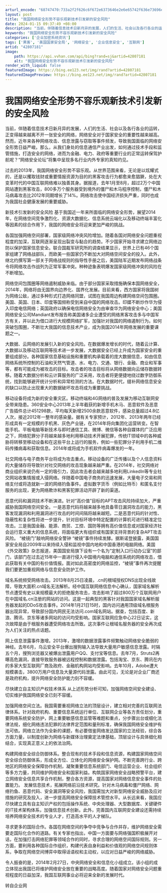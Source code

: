 ```yaml
---
arturl_encode: "68747470:733a2f2f626c6f672e6373646e2e6e65742f636e73696e6461:2f61727469636c652f64657461696c732f3432383037313831"
layout: post
title: "我国网络安全形势不容乐观新技术引发新的安全风险"
date: 2024-01-15 09:37:49 +08:00
description: "当前，伴随着信息技术日新月异的发展，人们的生活、社会以及各行各业的运转，正变得越来越离不开一张安全的"
keywords: "我国网络安全形势不容乐观新技术引发新的安全风险"
categories: ['企业加密系统资讯']
tags: ['黑客', '美国国家安全局', '网络安全', '企业信息安全', '互联网']
artid: "42807181"
image:
    path: https://api.vvhan.com/api/bing?rand=sj&artid=42807181
    alt: "我国网络安全形势不容乐观新技术引发新的安全风险"
render_with_liquid: false
featuredImage: https://bing.ee123.net/img/rand?artid=42807181
featuredImagePreview: https://bing.ee123.net/img/rand?artid=42807181
---
```


# 我国网络安全形势不容乐观新技术引发新的安全风险

当前，伴随着信息技术日新月异的发展，人们的生活、社会以及各行各业的运转，正变得越来越离不开一张安全的网络，网络安全对于国家安全的重要性越来越高。然而，近年来各种网络攻击、信息泄露与窃取等事件频发，导致我国面临的网络安全形势日益严峻。那么，从我们身处的信息通信产业出发，如何通过技术手段和监管措施，打造安全的网络，进而为金融、电力、政府等重要行业的正常运转保驾护航呢？“网络安全论坛”将集中呈现多名行业内外专家的真知灼见。
  
  
  
过去的2013年，我国网络安全形势不容乐观。从世界范围来看，无论是以炫耀式的，还是以攫取钱财或重要情报资源为目的的黑客攻击行为都愈来愈猖獗，处在大变革时代的中国互联网络难以独善其身。据报道，去年1月至8月，超过2万个中国网站遭到黑客攻击，800多万个服务器受到境外的僵尸和木马程序控制，僵尸和木马病毒攻击比2012年同期增长了14%。网络攻击使中国经济损失严重，同时也成为我国社会健康发展的重要威胁。
  
  
  
新技术引发新的安全风险 基于我国近一年来所面临的网络安全形势，展望2014年，在网络空间竞争激烈化、资源大数据化、信息系统云端化以及移动终端丰富化等因素的综合作用下，我国的网络安全将迎来更加严峻的挑战。
  
  
  
各国加强网络空间部署，国家级网络冲突风险增加。随着各国对网络安全问题重视程度的加深，互联网逐渐呈现出裂变与黏合的趋势。不少国家开始寻求建立网络边防以保护国家信息安全。联合国裁军研究所的调查结果显示，世界上已有46个国家组建了网络战部队，而欧美一些国家仍不断加大对网络空间安全的投入。此外，继北约撰写第一部关于网络战规则的指导性手册之后，美国陆军近期发布网络战条令将网络攻击作战列为正常军事冲突。种种迹象表明爆发国家级网络冲突的风险在不断增加。
  
  
  
网络空间包围圈等网络遏制威胁来临。由于部分国家采取措施确保本国网络安全，2014年，网络将由无国界向边界化、国界化发展。目前来看，西方国家将我国树为网络公敌，通过多种形式打造网络同盟，试图在我国周边构建网络空间包围圈。美国、英国、日本、印度等国频称受到来自中国的网络攻击。印媒不断炒作华为侵入印度电信网络；英国政府以确保电信网络安全为由审查华为网络安全中心；美国网络安全公司Mandiant发布报告称美国诸多企业遭受的网络黑客攻击多与中国军方有关，并以此为借口进行大规模网络扩军，加强针对我国的网络遏制行为。如何突破包围圈，不断壮大我国的信息技术产业，成为我国2014年网络发展的重要课题之一。
  
  
  
大数据、云网络的发展引入新的安全风险。在数据爆发增长的时代，随着云计算、大数据以及移动互联网等技术进一步发展，大数据安全已经上升成为国家安全的重要组成部分。各种国家信息基础设施和重要机构承载着的庞大数据信息，如由信息网络系统所控制的石油和天然气管道、水、电力、交通、银行、金融、商业和军事等，都有可能成为被攻击的目标。攻击者的攻击目标将从网络数据向云储存数据转移。随着大数据分析和云计算服务的广泛采用，攻击者将更便捷地绕过数字防御系统，找到能够避开统计分析和异常检测的方法。在大数据时代，缝补网络信息安全的缺口以防止出现重大的数据破坏攻击将成为重要挑战。
  
  
  
移动设备将成为新的安全重灾区。移动终端和4G网络的普及发展为移动互联网安全带来隐患。360安全中心2013年上半年截获的新增手机木马、恶意软件及恶意广告插件总计451298款，平均每天新增2500余款恶意软件，感染总量超过4.8亿人次，接近2012年一整年的感染量。据有关专家预计，2012年、2013年两年已经形成具有一定规模的手机黑、灰色产业链，在2014年将向集团化运营转变。在智能手机、平板电脑等新技术与即时通信工具、微博、微信等各种自媒体的广泛应用之下，网络犯罪分子将越来越多地利用移动技术开展犯罪，传统IT领域中的各种威胁将转移至移动设备和在这些平台上运行的服务，例如一些犯罪分子利用手机二维码传播病毒和获取信息。2014年或将成为手机软件病毒爆发的一年。
  
  
  
社交网络与电子商务平台将成为攻击重点。移动设备的广泛传播以及个人信息资料的大量储存将导致针对社交网络的攻击现象越来越严重。在2014年，社交网络对商业组织来说仍有一定的吸引力，因此攻击者会越来越多地利用LinkedIn等专业社交网站收集情报或入侵网络。伴随着中国电子商务的迅速发展，大量电子交易和网络支付或将造就新一波的网络钓鱼事件。虚拟数字货币（例如比特币）和匿名支付服务的出现，更为网络欺诈和黑客犯罪活动开辟了新的渠道。
  
  
  
恶意代码和漏洞技术不断演进。针对“高价值”目标的APT攻击风险持续加大，严重威胁我国网络空间安全。一是恶意代码将越来越多地具备零日漏洞攻击的能力，黑客发现漏洞和利用漏洞进行攻击的时间间隔将越来越短。二是恶意代码的针对性、隐蔽性和复杂性将进一步提升，针对目标环境中特定配置的计算机可进行精准定位攻击。三是我国金融、能源、商贸、工控、国防等拥有高价值信息或对国家经济社会运行意义重大的信息系统，将面临更大有组织或有国家支持背景的复杂APT攻击风险。 “棱镜门”敲响网络安全警钟 “棱镜”事件持续发酵。据斯诺登披露，美国国家安全局自2009年以来持续入侵和监视中国内地和中国香港的电脑网络。美国《外交政策》杂志报道，美国国安局旗下设有一个名为“定制入口行动办公室”的部门，该部门在过去近15年中一直进行侵入中国境内电脑和通信系统的网络攻击，借此获取有关中国的有价值情报。面对如此高密度的网络监控，“棱镜”事件再次提醒我们要更加重视网络与信息安全防护工作。
  
  
  
域名系统频受网络攻击。2013年8月25日凌晨，.cn的根域授权DNS出现全线故障，导致大面积.cn域名无法解析。经中国互联网络信息中心确认，国家域名解析节点遭受有史以来规模最大的拒绝服务攻击，攻击影响了超过800万个互联网用户在中国域名.cn注册的网站的访问。这是一起典型的黑客针对我国国家域名解析服务器发起的DDoS攻击事件。2014年1月21日15时，国内访问通用顶级域名根服务器出现异常，导致部分国内网民无法访问.com域名网站。据查，包括百度、新浪、腾讯、京东等诸多网站的访问均受影响。国家互联网应急中心22日证实，这次故障是由于根服务器遭受网络攻击所致。这次事件让根域名服务器的安全再次成为人们关注的热点话题。
  
  
  
网上信息泄露事件激增。2013年，激增的数据泄露事件频繁触动网络安全脆弱的神经。去年6月，乌云安全平台爆出搜狗输入法导致大量用户敏感信息泄露。时隔五个月，搜狗浏览器又被爆出泄露用户QQ、支付宝等信息。去年7月，Struts2再曝高危漏洞，直接导致服务器被远程控制和数据泄露。包括淘宝、京东、腾讯在内的多家大型互联网厂商及政府、金融机构网站均受影响。去年10月，Adobe遭大规模袭击，3800万用户信息及大量源代码泄露。由此可见，无论是对企业厂商还是政府机构，提升网络安全防护能力刻不容缓。
  
  
  
尽快建立自主知识产权技术体系 从上述形势分析可知，加强网络空间安全建设、切实维护我国网络安全已刻不容缓。
  
  
  
加强网络空间立法。我国需要重视网络立法的顶层设计，建立相对完善的互联网法律体系。针对政府机构、重要信息系统运行单位、互联网企业等各方责任划分，重要网络系统安全防护，网上重要敏感信息监管等难题和重点，分步骤出台或细化法律法规，细化网络违法犯罪的法律界定范围和量刑标准，确保我国网络安全维护有法可依。网络立法作为全新的课题，有必要借鉴网络发达国家的立法经验，综合各方面力量，以制度创新为网络与新媒体治理奠定法律基础，顶层设计与具体细化相结合，实现真正意义上的依法治网。
  
  
  
构建网络安全综合防御体系。整合现有的技术手段和信息资源，构建国家网络空间安全综合防御体系，形成全方位、立体化的网络安全保护网。不断完善跨行业、跨地区的网络安全保障协作机制，凝聚重要信息系统部门、电信运营企业、社会组织等多方力量，共同维护网络安全和国家利益。构筑国家网络安全战略预警平台，建立网络安全信息共享合作机制，整合各方资源，提高国家对网络信息安全事件的处置能力。 发展信息技术，拓展网络前沿技术研究。针对木马病毒和僵尸网络、网络钓鱼、恶意代码、安全漏洞等安全风险，我国需加大对新型网络安全威胁及应对措施的研究及投入，进一步提高网络安全保障技术管控水平。从长远来看，我国应尽快建立具有自主知识产权的包括操作系统、中央处理器、大型数据库、关键硬件的IT技术架构体系，加强信息技术创新。此外，完善国内互联网安全建设还需持续培养网络安全技术的专业人才，打造高水平的人才梯队。
  
  
  
寻求更多的国际合作。各国在网络空间的争夺中竞争与合作并存，维护网络安全需要走国际化合作的道路。有关专家也指出，中国一方面要与网络强国积极展开对话，在加强打击网络犯罪等领域合作的同时，寻求合理的网络空间国际规则。另一方面，要利用各种国际合作组织，构建代表自身利益和价值观的网络空间规则体系，争取在网络空间博弈中取得话语权和主动权，以应对日益严峻的网络威胁。
  
  
  

令人振奋的是，2014年2月27日，中央网络安全和信息化小组成立。该小组的成立体现出我国已将维护网络安全放在重要的战略高度。随着国家对网络安全问题重视程度的日益加深，我国互联网事业必将迎来全新的发展时代。

转自企业网